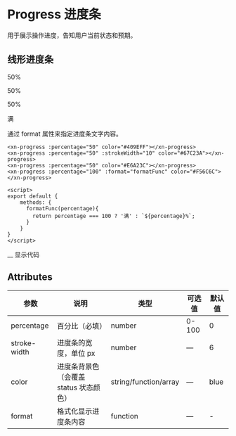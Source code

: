 # Progress 进度条

用于展示操作进度，告知用户当前状态和预期。

## 线形进度条

50%

50%

50%

满

通过 format 属性来指定进度条文字内容。

```hljs
<xn-progress :percentage="50" color="#409EFF"></xn-progress>
<xn-progress :percentage="50" :strokeWidth="10" color="#67C23A"></xn-progress>
<xn-progress :percentage="50" color="#E6A23C"></xn-progress>
<xn-progress :percentage="100" :format="formatFunc" color="#F56C6C"></xn-progress>

<script>
export default {
    methods: {
      formatFunc(percentage){
        return percentage === 100 ? '满' : `${percentage}%`;
      }
    }
}
</script>
```

\_\_
显示代码

## Attributes

| 参数         | 说明                                   | 类型                  | 可选值 | 默认值 |
| ------------ | -------------------------------------- | --------------------- | ------ | ------ |
| percentage   | 百分比（必填）                         | number                | 0-100  | 0      |
| stroke-width | 进度条的宽度，单位 px                  | number                | —      | 6      |
| color        | 进度条背景色（会覆盖 status 状态颜色） | string/function/array | —      | blue   |
| format       | 格式化显示进度条内容                   | function              | —      | -      |
